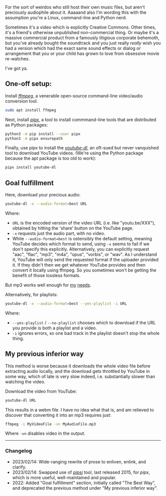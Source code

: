 <!--
.. title: TIL: Download audio from YouTube
.. slug: download-audio-from-youtube
.. date: 2021-05-13 11:18:33 UTC-05:00
.. tags: geek,linux,music,til,youtube,command-line
-->

For the sort of weirdos who still host their own music files, but aren't
preciously audiophile about it. Aaaaand also I'm wording this with the
assumption you're a Linux, command-line and Python nerd.

Sometimes it's a video which is explicitly Creative Commons. Other times, it's
a friend's otherwise unpublished non-commercial thing. Or maybe it's a massive
commercial product from a famously litigious corporate behemoth, but you've
already bought the soundtrack and you just really *really* wish you had a
version which had the exact same sound effects or dialog or arrangement that
you or your child has grown to love from obsessive movie re-watches.

I've got ya.

## One-off setup:

Install [*ffmpeg*](https://ffmpeg.org/), a venerable open-source command-line
video/audio conversion tool.

```bash
sudo apt install ffmpeg
```

Next, install [*pipx*](https://pypa.github.io/pipx/), a tool to install
commmand-line tools that are distributed as Python packages:

```bash
python3 -m pip install --user pipx
python3 -m pipx ensurepath
```

Finally, use pipx to install the [*youtube-dl*](https://youtube-dl.org/), an
oft-sued but never vanquished tool to download YouTube videos. (We're using
the Python package because the apt package is too old to work):

```bash
pipx install youtube-dl
```

## Goal fulfillment

Here, download your precious audio:

```bash
youtube-dl -x --audio-format=best URL
```

Where:

* `URL` is the encoded version of the video URL (i.e. like "youtu.be/XXX"),
  obtained by hitting the 'share' button on the YouTube page.
* `-x` requests just the audio part, with no video.
* While `--audio-format=best` is ostensibly the default setting, meaning
  YouTube decides which format to send, using `-x` seems to fail if we don't
  specify this explicitly. Alternatively, you can explicitly request "aac",
  "flac", "mp3", "m4a", "opus", "vorbis", or "wav". As I understand it, YouTube
  will only send the requested format if the uploader provided it. If they
  didn't then we get whatever YouTube provides and then convert it locally
  using ffmpeg. So you sometimes won't be getting the benefit of those lossless
  formats.

But mp3 works well enough for [my](https://www.youtube.com/watch?v=VSJWvzLuGz8)
[needs](https://www.youtube.com/watch?v=ENVIoR2f-Qgh).

Alternatively, for playlists:

```bash
youtube-dl -x --audio-format=best --yes-playlist -i URL
```

Where:

* `--yes-playlist` / `--no-playlist` chooses which to download if the URL you
  provide is both a playlist and a video.
* `-i` ignores errors, so one bad track in the playlist doesn't stop the whole
  thing.

## My previous inferior way

This method is worse because it downloads the whole video file before
extracting audio locally, and the download gets throttled by YouTube in
some way, which of late is very slow indeed, i.e. substantially slower
than watching the video.

Download the video from YouTube:

```bash
youtube-dl URL
```

This results in a webm file. I have no idea what that is, and am relieved
to discover that converting it into an mp3 requires just:

```bash
ffmpeg -i MyVideoFile -vn MyAudioFile.mp3
```

Where `-vn` disables video in the output.

---

### Changelog

* 2023/02/14: Wide-ranging rewrite of prose to enliven, enlink, and clarify.
* 2023/02/14: Swapped use of [*pipsi*](https://github.com/mitsuhiko/pipsi/)
  tool, last released 2015, for *pipx*, which is more useful, well-maintained
  and popular.
* 2022: Added "Goal fulfillment" section, initially called "The Best Way", and
  deprecated the previous method under "My previous inferior way".

